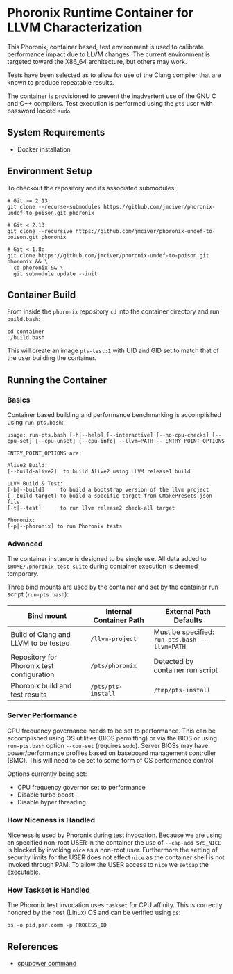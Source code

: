 # Phoronix Runtime Container for LLVM Characterization

This Phoronix, container based, test environment is used to calibrate
performance impact due to LLVM changes. The current environment is targeted
toward the X86_64 architecture, but others may work.

Tests have been selected as to allow for use of the Clang compiler that are known
to produce repeatable results.

The container is provisioned to prevent the inadvertent use of the GNU C and C++
compilers. Test execution is performed using the `pts` user with password locked
`sudo`.

## System Requirements

* Docker installation

## Environment Setup

To checkout the repository and its associated submodules:
```
# Git >= 2.13:
git clone --recurse-submodules https://github.com/jmciver/phoronix-undef-to-poison.git phoronix

# Git < 2.13:
git clone --recursive https://github.com/jmciver/phoronix-undef-to-poison.git phoronix

# Git < 1.8:
git clone https://github.com/jmciver/phoronix-undef-to-poison.git phoronix && \
  cd phoronix && \
  git submodule update --init
```

## Container Build

From inside the `phoronix` repository `cd` into the container directory
and run `build.bash`:

```
cd container
./build.bash
```

This will create an image `pts-test:1` with UID and GID set to match that of the
user building the container.

## Running the Container

### Basics
Container based building and performance benchmarking is accomplished using
`run-pts.bash`:
```
usage: run-pts.bash [-h|--help] [--interactive] [--no-cpu-checks] [--cpu-set] [--cpu-unset] [--cpu-info] --llvm=PATH -- ENTRY_POINT_OPTIONS

ENTRY_POINT_OPTIONS are:

Alive2 Build:
[--build-alive2]  to build Alive2 using LLVM release1 build

LLVM Build & Test:
[-b|--build]     to build a bootstrap version of the llvm project
[--build-target] to build a specific target from CMakePresets.json file
[-t|--test]      to run llvm release2 check-all target

Phoronix:
[-p|--phoronix] to run Phoronix tests
```
### Advanced

The container instance is designed to be single use. All data added to
`$HOME/.phoronix-test-suite` during container execution is deemed
temporary.

Three bind mounts are used by the container and set by the container run script
(`run-pts.bash`):

| Bind mount | Internal Container Path | External Path Defaults |
| ---------- | ----------------------- | ---------------------- |
| Build of Clang and LLVM to be tested | `/llvm-project` | Must be specified: `run-pts.bash --llvm=PATH`|
| Repository for Phoronix test configuration | `/pts/phoronix` | Detected by container run script |
| Phoronix build and test results | `/pts/pts-install` | `/tmp/pts-install` |

### Server Performance

CPU frequency governance needs to be set to performance. This can be
accomplished using OS utilities (BIOS permitting) or via the BIOS or using
`run-pts.bash` option `--cpu-set` (requires `sudo`). Server BIOSs may have
power/performance profiles based on baseboard management controller (BMC). This
will need to be set to some form of OS performance control.

Options currently being set:
* CPU frequency governor set to performance
* Disable turbo boost
* Disable hyper threading

### How Niceness is Handled

Niceness is used by Phoronix during test invocation. Because we are using an
specified non-root USER in the container the use of `--cap-add SYS_NICE` is
blocked by invoking `nice` as a non-root user. Furthermore the setting of
security limits for the USER does not effect `nice` as the container shell is
not invoked through PAM. To allow the USER access to `nice` we `setcap` the
executable.

### How Taskset is Handled

The Phoronix test invocation uses `taskset` for CPU affinity. This is correctly
honored by the host (Linux) OS and can be verified using `ps`:

```
ps -o pid,psr,comm -p PROCESS_ID
```

## References

* [cpupower command](https://wiki.archlinux.org/title/CPU_frequency_scaling)
